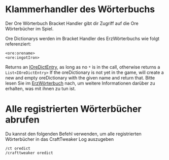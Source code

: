 # Klammerhandler des Wörterbuchs

Der Ore Wörterbuch Bracket Handler gibt dir Zugriff auf die Ore Wörterbücher im Spiel.

Ore Dictionarys werden im Bracket Handler des ErzWörterbuchs wie folgt referenziert:

```zenscript
<ore:orename>
<ore:ingotIron>
```

Returns an [IOreDictEntry](/Vanilla/OreDict/IOreDictEntry/), as long as no `*` is in the call, otherwise returns a `List<IOreDictEntry>` If the oreDictionary is not yet in the game, will create a new and empty oreDictionary with the given name and return that. Bitte lesen Sie im [ErzWörterbuch](/Vanilla/OreDict/IOreDictEntry/) nach, um weitere Informationen darüber zu erhalten, was mit ihnen zu tun ist.

# Alle registrierten Wörterbücher abrufen

Du kannst den folgenden Befehl verwenden, um alle registrierten Wörterbücher in das CraftTweaker Log auszugeben

    /ct oredict
    /crafttweaker oredict
